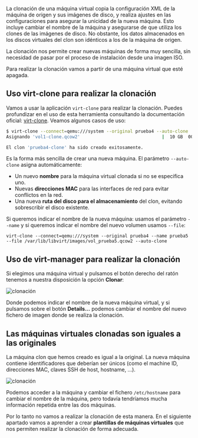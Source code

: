 La clonación de una máquina virtual copia la configuración XML de la máquina de origen y sus imágenes de disco, y realiza ajustes en las configuraciones para asegurar la unicidad de la nueva máquina. Esto incluye cambiar el nombre de la máquina y asegurarse de que utiliza los clones de las imágenes de disco. No obstante, los datos almacenados en los discos virtuales del clon son idénticos a los de la máquina de origen. 

La clonación nos permite crear nuevas máquinas de forma muy sencilla, sin necesidad de pasar por el proceso de instalación desde una imagen ISO.

Para realizar la clonación vamos a partir de una máquina virtual que esté apagada.

## Uso virt-clone para realizar la clonación

Vamos a usar la aplicación `virt-clone` para realizar la clonación. Puedes profundizar en el uso de esta herramienta consultando la documentación oficial: [virt-clone](https://linux.die.net/man/1/virt-clone). Veamos algunos casos de uso:

```bash
$ virt-clone --connect=qemu:///system --original prueba4 --auto-clone
Asignando 'vol1-clone.qcow2'                               |  10 GB  00:15     

El clon 'prueba4-clone' ha sido creado exitosamente.
```

Es la forma más sencilla de crear una nueva máquina. El parámetro `--auto-clone` asigna automáticamente:

* Un nuevo **nombre** para la máquina virtual clonada si no se especifica uno.
* Nuevas **direcciones MAC** para las interfaces de red para evitar conflictos en la red.
* Una nueva **ruta del disco para el almacenamiento** del clon, evitando sobrescribir el disco existente.

Si queremos indicar el nombre de la nueva máquina: usamos el parámetro `--name` y si queremos indicar el nombre del nuevo volumen usamos `--file`:

```
virt-clone --connect=qemu:///system --original prueba4 --name prueba5 --file /var/lib/libvirt/images/vol_prueba5.qcow2 --auto-clone
```
## Uso de virt-manager para realizar la clonación

Si elegimos una máquina virtual y pulsamos el botón derecho del ratón tenemos a nuestra disposición la opción **Clonar**:

![clonación](img/clonacion1.png)

Donde podemos indicar el nombre de la nueva máquina virtual, y si pulsamos sobre el botón **Details...** podemos cambiar el nombre del nuevo fichero de imagen donde se realiza la clonación.

## Las máquinas virtuales clonadas son iguales a las originales

La máquina clon que hemos creado es igual a la original. La nueva máquina contiene identificadores que deberían ser únicos (como el machine ID, direcciones MAC, claves SSH de host, hostname, ...).

![clonación](img/clonacion2.png)

Podemos acceder a la máquina y cambiar el fichero `/etc/hostname` para cambiar el nombre de la máquina, pero todavía tendríamos mucha información repetida entre las dos máquinas. 

Por lo tanto no vamos a realizar la clonación de esta manera. En el siguiente apartado vamos a aprender a crear **plantillas de máquinas virtuales** que nos permiten realizar la clonación de forma adecuada.
